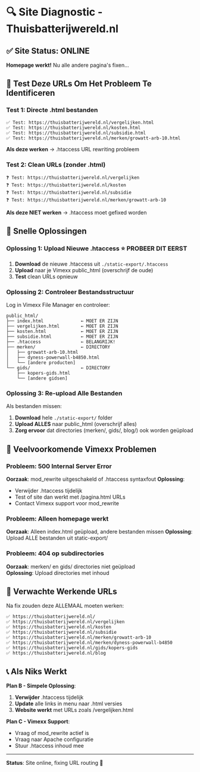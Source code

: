 # 🔍 Site Diagnostic - Thuisbatterijwereld.nl

## ✅ Site Status: ONLINE
**Homepage werkt!** Nu alle andere pagina's fixen...

## 🧪 **Test Deze URLs Om Het Probleem Te Identificeren**

### **Test 1: Directe .html bestanden**
```
✅ Test: https://thuisbatterijwereld.nl/vergelijken.html
✅ Test: https://thuisbatterijwereld.nl/kosten.html  
✅ Test: https://thuisbatterijwereld.nl/subsidie.html
✅ Test: https://thuisbatterijwereld.nl/merken/growatt-arb-10.html
```
**Als deze werken** → .htaccess URL rewriting probleem

### **Test 2: Clean URLs (zonder .html)**
```
❓ Test: https://thuisbatterijwereld.nl/vergelijken
❓ Test: https://thuisbatterijwereld.nl/kosten
❓ Test: https://thuisbatterijwereld.nl/subsidie  
❓ Test: https://thuisbatterijwereld.nl/merken/growatt-arb-10
```
**Als deze NIET werken** → .htaccess moet gefixed worden

## 🔧 **Snelle Oplossingen**

### **Oplossing 1: Upload Nieuwe .htaccess** ⭐ PROBEER DIT EERST
1. **Download** de nieuwe .htaccess uit `./static-export/.htaccess`
2. **Upload** naar je Vimexx public_html (overschrijf de oude)
3. **Test** clean URLs opnieuw

### **Oplossing 2: Controleer Bestandsstructuur**
Log in Vimexx File Manager en controleer:
```
public_html/
├── index.html              ← MOET ER ZIJN
├── vergelijken.html        ← MOET ER ZIJN
├── kosten.html             ← MOET ER ZIJN  
├── subsidie.html           ← MOET ER ZIJN
├── .htaccess               ← BELANGRIJK!
├── merken/                 ← DIRECTORY
│   ├── growatt-arb-10.html
│   ├── dyness-powerwall-b4850.html
│   └── [andere producten]
└── gids/                   ← DIRECTORY
    ├── kopers-gids.html
    └── [andere gidsen]
```

### **Oplossing 3: Re-upload Alle Bestanden**
Als bestanden missen:
1. **Download** hele `./static-export/` folder  
2. **Upload ALLES** naar public_html (overschrijf alles)
3. **Zorg ervoor** dat directories (merken/, gids/, blog/) ook worden geüpload

## 🚨 **Veelvoorkomende Vimexx Problemen**

### **Probleem**: 500 Internal Server Error
**Oorzaak**: mod_rewrite uitgeschakeld of .htaccess syntaxfout
**Oplossing**: 
- Verwijder .htaccess tijdelijk
- Test of site dan werkt met /pagina.html URLs
- Contact Vimexx support voor mod_rewrite

### **Probleem**: Alleen homepage werkt
**Oorzaak**: Alleen index.html geüpload, andere bestanden missen
**Oplossing**: Upload ALLE bestanden uit static-export/

### **Probleem**: 404 op subdirectories
**Oorzaak**: merken/ en gids/ directories niet geüpload  
**Oplossing**: Upload directories met inhoud

## 🎯 **Verwachte Werkende URLs**

Na fix zouden deze ALLEMAAL moeten werken:
```
✅ https://thuisbatterijwereld.nl/
✅ https://thuisbatterijwereld.nl/vergelijken
✅ https://thuisbatterijwereld.nl/kosten
✅ https://thuisbatterijwereld.nl/subsidie
✅ https://thuisbatterijwereld.nl/merken/growatt-arb-10
✅ https://thuisbatterijwereld.nl/merken/dyness-powerwall-b4850
✅ https://thuisbatterijwereld.nl/gids/kopers-gids
✅ https://thuisbatterijwereld.nl/blog
```

## 📞 **Als Niks Werkt**

**Plan B - Simpele Oplossing**:
1. **Verwijder** .htaccess tijdelijk
2. **Update** alle links in menu naar .html versies
3. **Website werkt** met URLs zoals /vergelijken.html

**Plan C - Vimexx Support**:
- Vraag of mod_rewrite actief is
- Vraag naar Apache configuratie
- Stuur .htaccess inhoud mee

---
**Status**: Site online, fixing URL routing 🔧